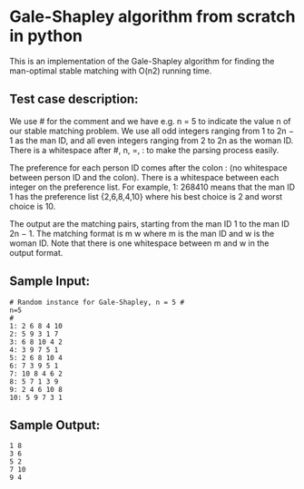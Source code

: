 # Gale-Shapley algorithm from scratch in python

This is an implementation of the Gale-Shapley algorithm for finding the man-optimal stable matching with O(n2) running time.

## Test case description:

We use # for the comment and we have e.g. n = 5 to indicate the value n of our stable matching problem. We use all odd integers ranging from 1 to 2n − 1 as the man ID, and all even integers ranging from 2 to 2n as the woman ID. There is a whitespace after #, n, =, : to make the parsing process easily.

The preference for each person ID comes after the colon : (no whitespace between person ID and the colon). There is a whitespace between each integer on the preference list. For example, 1: 268410 means that the man ID 1 has the preference list {2,6,8,4,10} where his best choice is 2 and worst choice is 10.

The output are the matching pairs, starting from the man ID 1 to the man ID 2n − 1. The matching format is m w where m is the man ID and w is the woman ID. Note that there is one whitespace between m and w in the output format.

## Sample Input:
```
# Random instance for Gale-Shapley, n = 5 #
n=5
#
1: 2 6 8 4 10
2: 5 9 3 1 7
3: 6 8 10 4 2
4: 3 9 7 5 1
5: 2 6 8 10 4
6: 7 3 9 5 1
7: 10 8 4 6 2
8: 5 7 1 3 9
9: 2 4 6 10 8
10: 5 9 7 3 1
```

## Sample Output:
```
1 8
3 6
5 2
7 10
9 4
```
